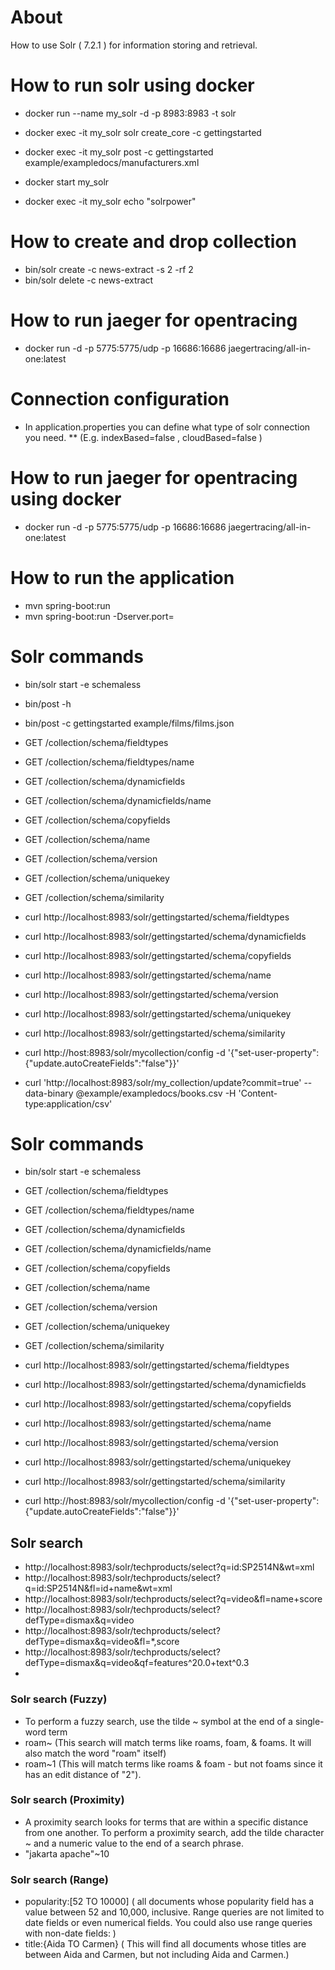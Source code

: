 # About
How to use Solr ( 7.2.1 ) for information storing and retrieval.

# How to run solr using docker
* docker run --name my_solr -d -p 8983:8983 -t solr
* docker exec -it my_solr solr create_core -c gettingstarted
* docker exec -it my_solr post -c gettingstarted example/exampledocs/manufacturers.xml

* docker start my_solr
* docker exec -it my_solr echo "solrpower"


# How to create and drop collection
* bin/solr create -c news-extract -s 2 -rf 2
* bin/solr delete -c news-extract

# How to run jaeger for opentracing
* docker run -d -p 5775:5775/udp -p 16686:16686 jaegertracing/all-in-one:latest

# Connection configuration
* In application.properties you can define what type of solr connection you need.
** (E.g. indexBased=false , cloudBased=false )


# How to run jaeger for opentracing using docker
* docker run -d -p 5775:5775/udp -p 16686:16686 jaegertracing/all-in-one:latest


# How to run the application
* mvn spring-boot:run
* mvn spring-boot:run -Dserver.port=<port number>



# Solr commands
* bin/solr start -e schemaless
* bin/post -h
* bin/post -c gettingstarted example/films/films.json

* GET /collection/schema/fieldtypes
* GET /collection/schema/fieldtypes/name
* GET /collection/schema/dynamicfields
* GET /collection/schema/dynamicfields/name
* GET /collection/schema/copyfields
* GET /collection/schema/name
* GET /collection/schema/version
* GET /collection/schema/uniquekey
* GET /collection/schema/similarity

* curl http://localhost:8983/solr/gettingstarted/schema/fieldtypes
* curl http://localhost:8983/solr/gettingstarted/schema/dynamicfields
* curl http://localhost:8983/solr/gettingstarted/schema/copyfields
* curl http://localhost:8983/solr/gettingstarted/schema/name
* curl http://localhost:8983/solr/gettingstarted/schema/version
* curl http://localhost:8983/solr/gettingstarted/schema/uniquekey
* curl http://localhost:8983/solr/gettingstarted/schema/similarity
* curl http://host:8983/solr/mycollection/config -d '{"set-user-property":{"update.autoCreateFields":"false"}}'
* curl 'http://localhost:8983/solr/my_collection/update?commit=true' --data-binary @example/exampledocs/books.csv -H 'Content-type:application/csv'

# Solr commands
* bin/solr start -e schemaless

* GET /collection/schema/fieldtypes
* GET /collection/schema/fieldtypes/name
* GET /collection/schema/dynamicfields
* GET /collection/schema/dynamicfields/name
* GET /collection/schema/copyfields
* GET /collection/schema/name
* GET /collection/schema/version
* GET /collection/schema/uniquekey
* GET /collection/schema/similarity

* curl http://localhost:8983/solr/gettingstarted/schema/fieldtypes
* curl http://localhost:8983/solr/gettingstarted/schema/dynamicfields
* curl http://localhost:8983/solr/gettingstarted/schema/copyfields
* curl http://localhost:8983/solr/gettingstarted/schema/name
* curl http://localhost:8983/solr/gettingstarted/schema/version
* curl http://localhost:8983/solr/gettingstarted/schema/uniquekey
* curl http://localhost:8983/solr/gettingstarted/schema/similarity
* curl http://host:8983/solr/mycollection/config -d '{"set-user-property":{"update.autoCreateFields":"false"}}'


## Solr search
* http://localhost:8983/solr/techproducts/select?q=id:SP2514N&wt=xml
* http://localhost:8983/solr/techproducts/select?q=id:SP2514N&fl=id+name&wt=xml
* http://localhost:8983/solr/techproducts/select?q=video&fl=name+score
* http://localhost:8983/solr/techproducts/select?defType=dismax&q=video
* http://localhost:8983/solr/techproducts/select?defType=dismax&q=video&fl=*,score
* http://localhost:8983/solr/techproducts/select?defType=dismax&q=video&qf=features^20.0+text^0.3
* 

### Solr search (Fuzzy)
* To perform a fuzzy search, use the tilde ~ symbol at the end of a single-word term
* roam~  (This search will match terms like roams, foam, & foams. It will also match the word "roam" itself)
* roam~1  (This will match terms like roams & foam - but not foams since it has an edit distance of "2").

### Solr search (Proximity)
* A proximity search looks for terms that are within a specific distance from one another. To perform a proximity search, add the tilde character ~ and a numeric value to the end of a search phrase.
* "jakarta apache"~10

### Solr search (Range)
* popularity:[52 TO 10000] ( all documents whose popularity field has a value between 52 and 10,000, inclusive. Range queries are not limited to date fields or even numerical fields. You could also use range queries with
non-date fields: )
* title:{Aida TO Carmen} ( This will find all documents whose titles are between Aida and Carmen, but not including Aida and Carmen.)

